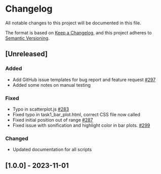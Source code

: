 # Changelog

All notable changes to this project will be documented in this file.

The format is based on [Keep a Changelog](https://keepachangelog.com/en/1.0.0/),
and this project adheres to [Semantic Versioning](https://semver.org/spec/v2.0.0.html).

## [Unreleased]

### Added

- Add GitHub issue templates for bug report and feature request [#297](https://github.com/uiuc-ischool-accessible-computing-lab/maidr/issues/297)
- Added some notes on manual testing

### Fixed

- Typo in scatterplot.js [#283](https://github.com/uiuc-ischool-accessible-computing-lab/maidr/issues/283)
- Fixed typo in task1_bar_plot.html, correct CSS file now called
- Fixed initial position out of range [#287](https://github.com/uiuc-ischool-accessible-computing-lab/maidr/issues/287)
- Fixed issue with sonification and highlight color in bar plots. [#299](https://github.com/uiuc-ischool-accessible-computing-lab/maidr/issues/299)

### Changed

- Updated documentation for all scripts

## [1.0.0] - 2023-11-01
